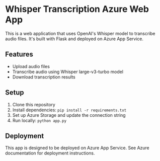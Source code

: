 # Whisper Transcription Azure Web App

This is a web application that uses OpenAI's Whisper model to transcribe audio files. It's built with Flask and deployed on Azure App Service.

## Features

- Upload audio files
- Transcribe audio using Whisper large-v3-turbo model
- Download transcription results

## Setup

1. Clone this repository
2. Install dependencies: `pip install -r requirements.txt`
3. Set up Azure Storage and update the connection string
4. Run locally: `python app.py`

## Deployment

This app is designed to be deployed on Azure App Service. See Azure documentation for deployment instructions.